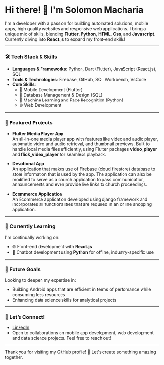 # Hi there! 👋 I'm Solomon Macharia

I'm a developer with a passion for building automated solutions, mobile apps, high quality websites and responsive web applications. I bring a unique mix of skills, blending **Flutter**, **Python**, **HTML**, **Css**, and **Javascript**. Currently diving into **React.js** to expand my front-end skills!

---

### 🛠️ Tech Stack & Skills

- **Languages & Frameworks**: Python, Dart (Flutter), JavaScript (React.js), SQL
- **Tools & Technologies**: Firebase, GitHub, SQL Workbench, VsCode
- **Core Skills**:
  - 📱 Mobile Development (Flutter)
  - 🎨 Database Management & Design (SQL)
  - 🤖 Machine Learning and Face Recognition (Python)
  - 🌐 Web Development 

---

### 📌 Featured Projects

- **Flutter Media Player App**  
  An all-in-one media player app with features like video and audio player, automatic video and audio retrieval, and thumbnail previews. Built to handle local media files efficiently, using Flutter packages **video_player** and **flick_video_player** for seamless playback.

- **Devotional App**  
  An application that makes use of Firebase (cloud firestore) database to store information that is used by the app. The application can also be modified to serve as a church application to pass communication, announcements and even provide live links to church proceedings.

- **Ecommerce Application**  
  An Ecommerce application developed using django framework and incorporates all functionalities that are required in an online shopping application.

---

### 🚀 Currently Learning

I'm continually working on:
- 🌐 Front-end development with **React.js**
- 🤖 Chatbot development using **Python** for offline, industry-specific use

---

### 🌟 Future Goals

Looking to deepen my expertise in:
- Building Android apps that are efficient in terms of perfomance while consuming less resources
- Enhancing data science skills for analytical projects

---

### 🤝 Let’s Connect!

- [LinkedIn](https://www.linkedin.com/in/solomon-macharia-9a7481270")  
- Open to collaborations on mobile app development, web development and data science projects. Feel free to reach out!

---

Thank you for visiting my GitHub profile! 🙌 Let's create something amazing together.


<!---
solomon-developer-tech/solomon-developer-tech is a ✨ special ✨ repository because its `README.md` (this file) appears on your GitHub profile.
You can click the Preview link to take a look at your changes.
--->
